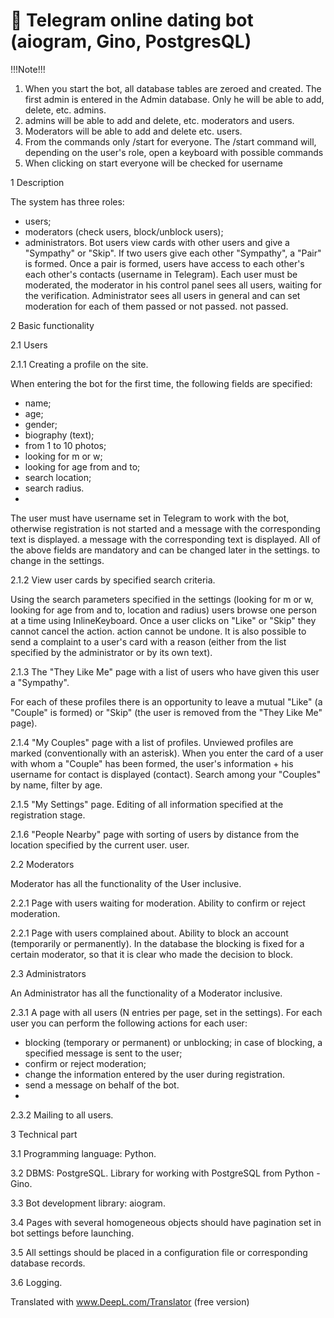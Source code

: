 🤖 Telegram online dating bot (aiogram, Gino, PostgresQL)
=========================================

!!!Note!!!

1. When you start the bot, all database tables are zeroed and created. The first admin is entered in the Admin database.
Only he will be able to add, delete, etc. admins.
2. admins will be able to add and delete, etc. moderators and users.
3. Moderators will be able to add and delete etc. users.
4. From the commands only /start for everyone.
The /start command will, depending on the user's role, open a keyboard with possible commands
5. When clicking on start everyone will be checked for username 

1 Description

The system has three roles:
- users;
- moderators (check users, block/unblock users);
- administrators.
Bot users view cards with other users and give a "Sympathy" or "Skip". If two 
users give each other "Sympathy", a "Pair" is formed. Once a pair is formed, users have access to each other's 
each other's contacts (username in Telegram). 
Each user must be moderated, the moderator in his control panel sees all users, waiting for the 
verification. Administrator sees all users in general and can set moderation for each of them passed or not passed. 
not passed.

2 Basic functionality

2.1 Users

2.1.1 Creating a profile on the site. 

When entering the bot for the first time, the following fields are specified:
- name;
- age;
- gender;
- biography (text);
- from 1 to 10 photos;
- looking for m or w;
- looking for age from and to;
- search location;
- search radius.
- 
The user must have username set in Telegram to work with the bot, otherwise registration is not started and a message with the corresponding text is displayed. 
a message with the corresponding text is displayed. All of the above fields are mandatory and can be changed later in the settings. 
to change in the settings.

2.1.2 View user cards by specified search criteria.

Using the search parameters specified in the settings (looking for m or w, looking for age from and to, location and radius) users 
browse one person at a time using InlineKeyboard. Once a user clicks on "Like" or "Skip" they cannot cancel the action. 
action cannot be undone. It is also possible to send a complaint to a user's card with a reason (either from the list 
specified by the administrator or by its own text).

2.1.3 The "They Like Me" page with a list of users who have given this user a "Sympathy". 

For each of these profiles there is an opportunity to leave a mutual "Like" (a "Couple" is formed) or "Skip" 
(the user is removed from the "They Like Me" page).

2.1.4 "My Couples" page with a list of profiles. Unviewed profiles are marked (conventionally with an asterisk).
When you enter the card of a user with whom a "Couple" has been formed, the user's information + his username for contact is displayed 
(contact). Search among your "Couples" by name, filter by age.

2.1.5 "My Settings" page. Editing of all information specified at the registration stage.

2.1.6 "People Nearby" page with sorting of users by distance from the location specified by the current user. 
user.

2.2 Moderators

Moderator has all the functionality of the User inclusive.

2.2.1 Page with users waiting for moderation. Ability to confirm or reject moderation.

2.2.1 Page with users complained about. Ability to block an account (temporarily or permanently). 
In the database the blocking is fixed for a certain moderator, so that it is clear who made the decision to block.

2.3 Administrators

An Administrator has all the functionality of a Moderator inclusive.

2.3.1 A page with all users (N entries per page, set in the settings). For each user you can 
perform the following actions for each user:

- blocking (temporary or permanent) or unblocking; in case of blocking, a specified message is sent to the user;
- confirm or reject moderation;
- change the information entered by the user during registration.
- send a message on behalf of the bot.
- 
2.3.2 Mailing to all users.
  
3 Technical part

3.1 Programming language: Python.

3.2 DBMS: PostgreSQL. Library for working with PostgreSQL from Python - Gino.

3.3 Bot development library: aiogram.

3.4 Pages with several homogeneous objects should have pagination set in bot settings before launching.

3.5 All settings should be placed in a configuration file or corresponding database records.

3.6 Logging.


Translated with www.DeepL.com/Translator (free version)
